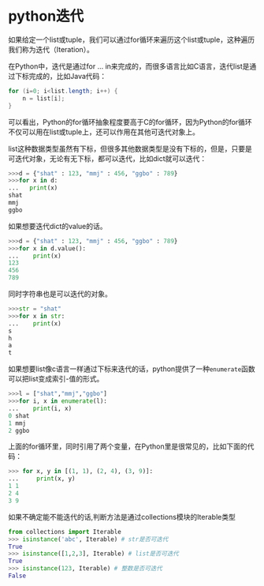 # python迭代
如果给定一个list或tuple，我们可以通过for循环来遍历这个list或tuple，这种遍历我们称为迭代（Iteration）。

在Python中，迭代是通过for ... in来完成的，而很多语言比如C语言，迭代list是通过下标完成的，比如Java代码：
```java
for (i=0; i<list.length; i++) {
    n = list[i];
}
```
可以看出，Python的for循环抽象程度要高于C的for循环，因为Python的for循环不仅可以用在list或tuple上，还可以作用在其他可迭代对象上。

list这种数据类型虽然有下标，但很多其他数据类型是没有下标的，但是，只要是可迭代对象，无论有无下标，都可以迭代，比如dict就可以迭代：
```python
>>>d = {"shat" : 123, "mmj" : 456, "ggbo" : 789}
>>>for x in d:
...   print(x)
shat
mmj
ggbo
```
如果想要迭代dict的value的话。
```python
>>>d = {"shat" : 123, "mmj" : 456, "ggbo" : 789}
>>>for x in d.value():
...    print(x)
123
456
789
```
同时字符串也是可以迭代的对象。
```python
>>>str = "shat"
>>>for x in str:
...    print(x)
s
h
a
t
```
如果想要list像c语言一样通过下标来迭代的话，python提供了一种`enumerate`函数可以把list变成索引-值的形式。
```python
>>>l = ["shat","mmj","ggbo"]
>>>for i, x in enumerate(l):
...    print(i, x)
0 shat
1 mmj
2 ggbo
```
上面的for循环里，同时引用了两个变量，在Python里是很常见的，比如下面的代码：
```python
>>> for x, y in [(1, 1), (2, 4), (3, 9)]:
...     print(x, y)
1 1
2 4
3 9
```
如果不确定能不能迭代的话,判断方法是通过collections模块的Iterable类型
```python
from collections import Iterable
>>> isinstance('abc', Iterable) # str是否可迭代
True
>>> isinstance([1,2,3], Iterable) # list是否可迭代
True
>>> isinstance(123, Iterable) # 整数是否可迭代
False
```
